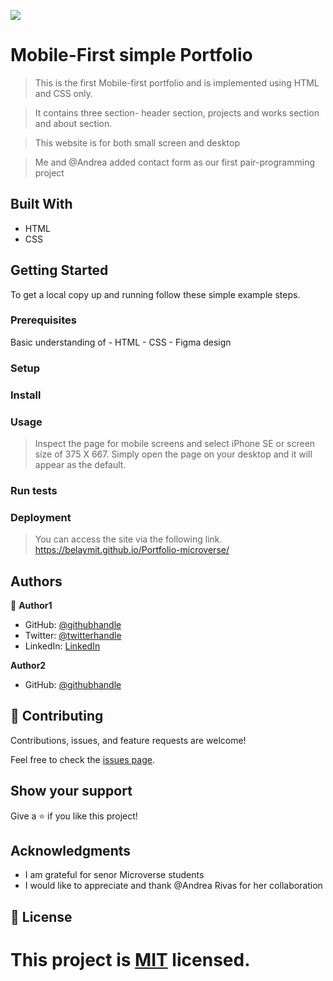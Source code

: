 ![](https://img.shields.io/badge/Microverse-blueviolet)

# Mobile-First simple Portfolio

> This is the first Mobile-first portfolio and is implemented using HTML and CSS only.

> It contains three section- header section, projects and works section and about section.

> This website is for both small screen and desktop

> Me and @Andrea added contact form as our first pair-programming project

## Built With

- HTML
- CSS

## Getting Started

To get a local copy up and running follow these simple example steps.

### Prerequisites

Basic understanding of - HTML - CSS - Figma design

### Setup

### Install

### Usage

> Inspect the page for mobile screens and select iPhone SE or screen size of 375 X 667.
> Simply open the page on your desktop and it will appear as the default.

### Run tests

### Deployment
>You can access the site via the following link.
      https://belaymit.github.io/Portfolio-microverse/
## Authors

👤 **Author1**

- GitHub: [@githubhandle](https://github.com/belaymit?tab=repositories)
- Twitter: [@twitterhandle](https://twitter.com/2belamit)
- LinkedIn: [LinkedIn](https://www.linkedin.com/in/belay-birhanu-144ba714b/)

**Author2**

- GitHub: [@githubhandle](https://github.com/rivasbolinga)

## 🤝 Contributing

Contributions, issues, and feature requests are welcome!

Feel free to check the [issues page](../../issues/).

## Show your support

Give a ⭐️ if you like this project!

## Acknowledgments

- I am grateful for senor Microverse students
- I would like to appreciate and thank @Andrea Rivas for her collaboration

## 📝 License

# This project is [MIT](./LICENSE) licensed.
